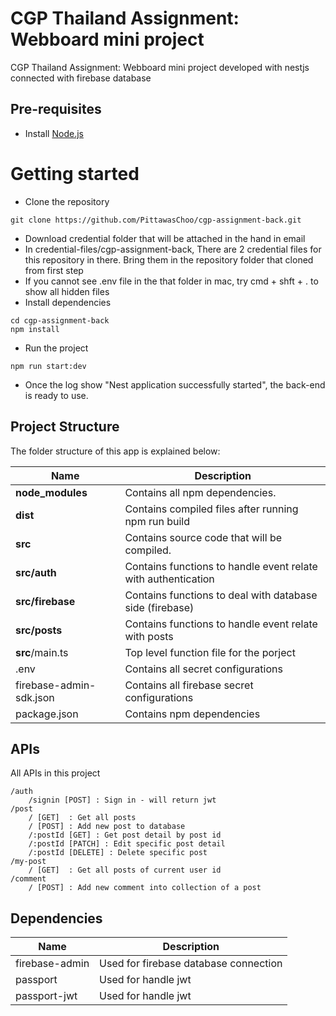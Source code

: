 # CGP Thailand Assignment: Webboard mini project
CGP Thailand Assignment: Webboard mini project developed with nestjs connected with firebase database

## Pre-requisites
- Install [Node.js](https://nodejs.org/en/)

# Getting started
- Clone the repository
```
git clone https://github.com/PittawasChoo/cgp-assignment-back.git
```
- Download credential folder that will be attached in the hand in email 
- In credential-files/cgp-assignment-back, There are 2 credential files for this repository in there. Bring them in the repository folder that cloned from first step
- If you cannot see .env file in the that folder in mac, try cmd + shft + . to show all hidden files
- Install dependencies
```
cd cgp-assignment-back
npm install
```
- Run the project
```
npm run start:dev
```
- Once the log show "Nest application successfully started", the back-end is ready to use.

## Project Structure
The folder structure of this app is explained below:

| Name | Description |
| ------------------------ | --------------------------------------------------------------------------------------------- |
| **node_modules** | Contains all npm dependencies. |
| **dist** | Contains compiled files after running npm run build |
| **src** | Contains source code that will be compiled. |
| **src/auth** | Contains functions to handle event relate with authentication |
| **src/firebase**| Contains functions to deal with database side (firebase) |
| **src/posts**| Contains functions to handle event relate with posts |
| **src**/main.ts | Top level function file for the porject |
| .env | Contains all secret configurations |
| firebase-admin-sdk.json | Contains all firebase secret configurations |
| package.json | Contains npm dependencies |

## APIs
All APIs in this project
```
/auth
    /signin [POST] : Sign in - will return jwt
/post
    / [GET]  : Get all posts
    / [POST] : Add new post to database
    /:postId [GET] : Get post detail by post id
    /:postId [PATCH] : Edit specific post detail
    /:postId [DELETE] : Delete specific post
/my-post
    / [GET]  : Get all posts of current user id
/comment
    / [POST] : Add new comment into collection of a post
```

## Dependencies

| Name | Description |
| ------------------------ | --------------------------------------------------------------------------------------------- |
| firebase-admin | Used for firebase database connection |
| passport | Used for handle jwt |
| passport-jwt | Used for handle jwt |

